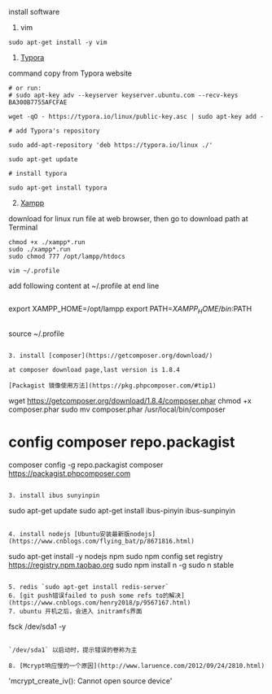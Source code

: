install software

1. vim 

```
sudo apt-get install -y vim
```

1. [Typora](https://www.typora.io/)

 command copy from Typora website

```
# or run:
# sudo apt-key adv --keyserver keyserver.ubuntu.com --recv-keys BA300B7755AFCFAE

wget -qO - https://typora.io/linux/public-key.asc | sudo apt-key add -

# add Typora's repository

sudo add-apt-repository 'deb https://typora.io/linux ./'

sudo apt-get update

# install typora

sudo apt-get install typora
```

2. [Xampp](https://www.apachefriends.org/index.html)

download for linux run file at web browser, then go to download path at Terminal

```
chmod +x ./xampp*.run
sudo ./xampp*.run
sudo chmod 777 /opt/lampp/htdocs

vim ~/.profile

```
add following content at ~/.profile at end line
```

```
export XAMPP_HOME=/opt/lampp
export PATH=${XAMPP_HOME}/bin:$PATH
```

```
source ~/.profile
```

3. install [composer](https://getcomposer.org/download/)

at composer download page,last version is 1.8.4

[Packagist 镜像使用方法](https://pkg.phpcomposer.com/#tip1)

```
wget https://getcomposer.org/download/1.8.4/composer.phar
chmod +x composer.phar
sudo mv composer.phar /usr/local/bin/composer
# config composer repo.packagist
composer config -g repo.packagist composer https://packagist.phpcomposer.com
```

3. install ibus sunyinpin

```
sudo apt-get update
sudo apt-get install ibus-pinyin ibus-sunpinyin
```

4. install nodejs [Ubuntu安装最新版nodejs](https://www.cnblogs.com/flying_bat/p/8671816.html)

```
sudo apt-get install -y nodejs npm
sudo npm config set registry https://registry.npm.taobao.org
sudo npm install n -g
sudo n stable
```

5. redis `sudo apt-get install redis-server`
6. [git push错误failed to push some refs to的解决](https://www.cnblogs.com/henry2018/p/9567167.html)
7. ubuntu 开机之后，会进入 initramfs界面

```
fsck /dev/sda1 -y
```

`/dev/sda1` 以启动时，提示错误的卷称为主

8. [Mcrypt响应慢的一个原因](http://www.laruence.com/2012/09/24/2810.html)

```
'mcrypt_create_iv(): Cannot open source device'
```

